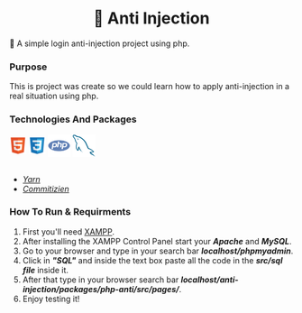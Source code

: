 <h1 align="center">💉 Anti Injection</h1>
💉 A simple login anti-injection project using php.

<h3>Purpose</h3>
This is project was create so we could learn how to apply anti-injection in a real situation using php. 

<h3>Technologies And Packages</h3>
<div style="display: block"> 
   <a target="_blank" href="https://developer.mozilla.org/en-US/docs/Glossary/HTML5"><img align="center" alt="HTML5" height="30" width="30" src="https://raw.githubusercontent.com/devicons/devicon/master/icons/html5/html5-original.svg"></a>
   <a target="_blank" href="https://developer.mozilla.org/en-US/docs/Web/CSS"><img align="center" alt="CSS3" height="30" width="30" src="https://raw.githubusercontent.com/devicons/devicon/master/icons/css3/css3-original.svg"></a>
   <a target="_blank" href="https://www.php.net/"><img align="center" alt="PHP" height="40" width="40" src="https://raw.githubusercontent.com/devicons/devicon/master/icons/php/php-plain.svg"></a>
   <a target="_blank" href="https://www.mysql.com/"><img align="center" alt="MySQL" height="40" width="40" src="https://raw.githubusercontent.com/devicons/devicon/master/icons/mysql/mysql-original.svg"></a>
</div>
<br>
 <ul>
  <li><a target="_blank" href="https://yarnpkg.com/"><i>Yarn</i></a></li>
   
  <li><a target="_blank" href="https://github.com/commitizen/cz-cli"><i>Commitizien</i></a></li>
 </ul>

<h3>How To Run & Requirments</h3>
  <ol>
   <li>First you'll need <a target="_blank" href="https://www.apachefriends.org/download.html">XAMPP</a>.</li>
   <li>After installing the XAMPP Control Panel start your <i><strong>Apache</strong></i> and <i><strong>MySQL</strong></i>.</li>
   <li>Go to your browser and type in your search bar <i><strong>localhost/phpmyadmin</strong></i>.</li>
   <li>Click in <i><strong>"SQL"</strong></i> and inside the text box paste all the code in the <i><strong>src/sql file</strong></i> inside it.</li>
   <li>After that type in your browser search bar <i><strong>localhost/anti-injection/packages/php-anti/src/pages/</strong></i>.</li>
   <li>Enjoy testing it!</li>
  </ol>
